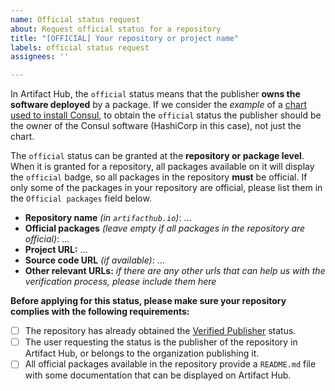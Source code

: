 ```yaml
---
name: Official status request
about: Request official status for a repository
title: "[OFFICIAL] Your repository or project name"
labels: official status request
assignees: ''

---
```


In Artifact Hub, the `official` status means that the publisher **owns the software deployed** by a package. If we consider the *example* of a [chart used to install Consul](https://artifacthub.io/packages/helm/hashicorp/consul), to obtain the `official` status the publisher should be the owner of the Consul software (HashiCorp in this case), not just the chart.

The `official` status can be granted at the **repository or package level**. When it is granted for a repository, all packages available on it will display the `official` badge, so all packages in the repository **must** be official. If only some of the packages in your repository are official, please list them in the `Official packages` field below.

- **Repository name** *(in `artifacthub.io`)*: ...
- **Official packages** *(leave empty if all packages in the repository are official)*: ...
- **Project URL:** ...
- **Source code URL** *(if available)*: ...
- **Other relevant URLs:** *if there are any other urls that can help us with the verification process, please include them here*

**Before applying for this status, please make sure your repository complies with the following requirements:**

- [ ] The repository has already obtained the [Verified Publisher](https://artifacthub.io/docs/topics/repositories/#verified-publisher) status.
- [ ] The user requesting the status is the publisher of the repository in Artifact Hub, or belongs to the organization publishing it.
- [ ] All official packages available in the repository provide a `README.md` file with some documentation that can be displayed on Artifact Hub.
